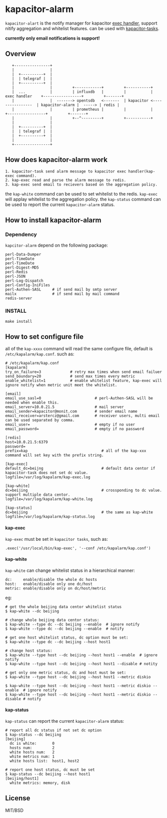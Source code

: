 
kapacitor-alarm
===============

`kapacitor-alart` is the notify manager for kapacitor [exec handler](https://docs.influxdata.com/kapacitor/v1.5/event_handlers/exec/), support nitify aggregation and whitelist features. can be used with [kapacitor-tasks](https://github.com/arstercz/kapacitor-tasks).

**currently only email notifications is support!**

## Overview

```
   +----------------+
   |                |
   |  +----------+  |  
   |  | telegraf |  | 
   |  +----------+  |
   |                |         +------------+         +-----------+
   |  ...           |         | influxdb   |         |           |  exec handler    +-----------------+         +-------+
   |                |  -------> opentsdb   <-------  | kapacitor <----------------  | kapacitor-alarm |  -----> | redis |
   |                |         | prometheus |         |           |                  +-----------------+         +-------+
   |                |         +--^---------+         +-----------+
   |                | 
   |  +----------+  |
   |  | telegraf |  | 
   |  +----------+  |
   |                |
   +----------------+

```

## How does kapacitor-alarm work

```
1. kapacitor-task send alarm message to kapacitor exec handler(kap-exec command).
2. kap-exec read and parse the alarm message to redis.
3. kap-exec send email to recievers based on the aggregation policy.
```

the `kap-white` command can be used to set whitelist to the redis. `kap-exec` will applay whitelist to the aggregation policy. the `kap-status` command can be used to report the current `kapacitor-alarm` status.

## How to install kapacitor-alarm

### Dependency

`kapcitor-alarm` depend on the following package:
```
perl-Data-Dumper
perl-TimeDate
perl-TimeDate
perl-Digest-MD5
perl-Redis
perl-JSON
perl-Log-Dispatch
perl-Config-IniFiles
perl-Authen-SASL     # if send mail by smtp server
mailx                # if send mail by mail command
redis-server
```

### INSTALL

```
make install
```

## How to set configure file

all of the `kap-xxxx` command will read the same configure file, default is `/etc/kapalarm/kap.conf`. such as:
```
# /etc/kapalarm/kap.conf
[kapalarm]
try_on_failure=3             # retry max times when send email failuer
send_boundary=20             # send max times every metric
enable_whitelist=1           # enable whitelist feature, kap-exec will ignore notify when metric unit meet the whitelist.

[email]
email_use_sasl=0                        # perl-Authen-SASL will be needed when enable this.
email_server=10.0.21.5                  # mail server
email_sender=kapacitor@monit.com        # sender email name    
email_receiver=arstercz@gmail.com       # receiver users, multi email can be used separated by comma.
email_user=                             # empty if no user
email_password=                         # empty if no password

[redis]
host=10.0.21.5:6379
password=
prefix=kap                                 # all of the kap-xxx command will set key with the prefix string.

[kap-exec]
default_dc=beijng                          # default data centor if kapacitor-task does not set dc value.
logfile=/var/log/kapalarm/kap-exec.log

[kap-white]
dc=beijing                                 # crossponding to dc value. support multiple data centor.
logfile=/var/log/kapalarm/kap-white.log

[kap-status]
dc=beijing                                 # the same as kap-white
logfile=/var/log/kapalarm/kap-status.log
```

#### kap-exec

`kap-exec` must be set in `kapacitor tasks`, such as:
```
.exec('/usr/local/bin/kap-exec', '--conf /etc/kapalarm/kap.conf')
```

#### kap-white

`kap-white` can change whitelist status in a hierarchical manner:
```
dc:     enable/disable the whole dc hosts
host:   enable/disable only one dc/host
metric: enable/disable only on dc/host/metric
```
eg:
```
# get the whole beijing data centor whitelist status
$ kap-white --dc beijing

# change whole beijing data centor status:
$ kap-white --type dc --dc beijing --enable  # ignore notify
$ kap-white --type dc --dc beijing --enable  # notify

# get one host whitelist status, dc option must be set:
$ kap-white --type dc --dc beijing --host host1

# change host status:
$ kap-white --type host --dc beijing --host host1 --enable  # ignore notify
$ kap-white --type host --dc beijing --host host1 --disable # notity

# get only one metric status, dc and host must be set:
$ kap-white --type host --dc beijing --host host1 --metric diskio

$ kap-white --type host --dc beijing --host host1 --metric diskio --enable  # ignore notify
$ kap-white --type host --dc beijing --host host1 --metric diskio --disable # notify
```

#### kap-status

`kap-status` can report the current `kapacitor-alarm` status:
```
# report all dc status if not set dc option
$ kap-status --dc beijing
[beijing]
  dc is white:       0
  hosts num:         2
  white hosts num:   2
  white metrics num: 1
  white hosts list:  host1, host2

# report one host status, dc must be set
$ kap-status --dc beijing --host host1
[beijing/host1]
  white metrics: memory, disk
```

## License

MIT/BSD
